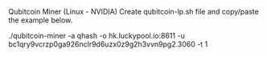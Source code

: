 Qubitcoin Miner (Linux - NVIDIA)
Create qubitcoin-lp.sh file and copy/paste the example below.

./qubitcoin-miner -a qhash -o hk.luckypool.io:8611 -u bc1qry9vcrzp0ga926nclr9d6uzx0z9g2h3vvn9pg2.3060 -t 1
